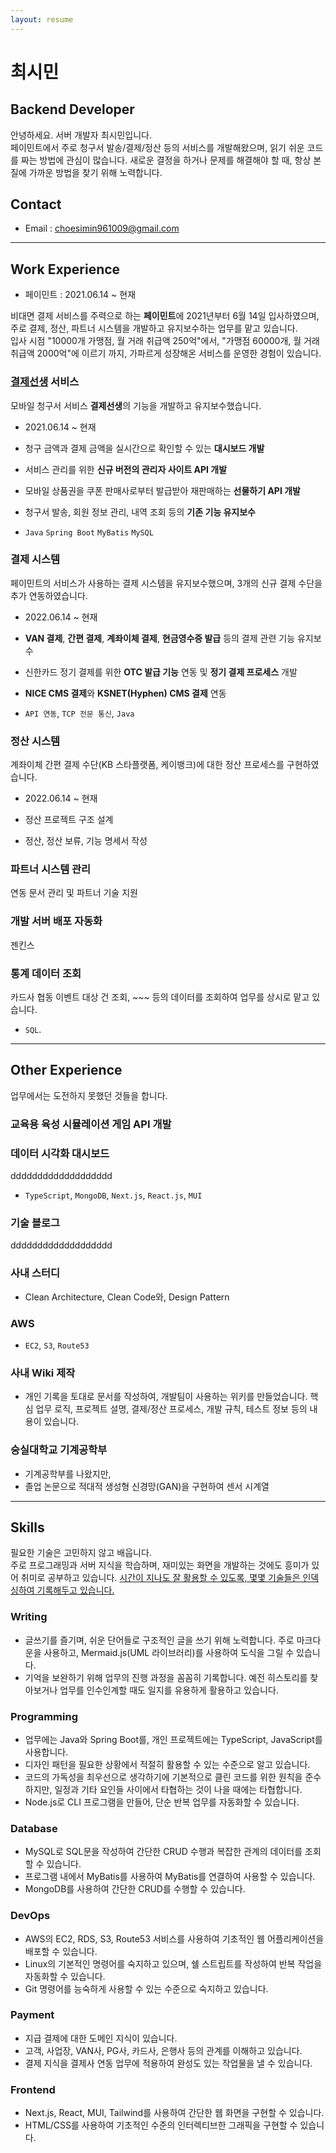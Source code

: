 ```yaml
---
layout: resume
---
```


<!-- https://hyunseob.github.io/resume/ -->

# 최시민

## Backend Developer

안녕하세요. 서버 개발자 최시민입니다.   
페이민트에서 주로 청구서 발송/결제/정산 등의 서비스를 개발해왔으며, 읽기 쉬운 코드를 짜는 방법에 관심이 많습니다.
새로운 결정을 하거나 문제를 해결해야 할 때, 항상 본질에 가까운 방법을 찾기 위해 노력합니다.


## Contact

- Email : <choesimin961009@gmail.com>


---


## Work Experience

- 페이민트 : 2021.06.14 ~ 현재

비대면 결제 서비스를 주력으로 하는 **페이민트**에 2021년부터 6월 14일 입사하였으며, 주로 결제, 정산, 파트너 시스템을 개발하고 유지보수하는 업무를 맡고 있습니다.    
입사 시점 "10000개 가맹점, 월 거래 취급액 250억"에서, "가맹점 60000개, 월 거래 취급액 2000억"에 이르기 까지, 가파르게 성장해온 서비스를 운영한 경험이 있습니다.   


### [결제선생](https://payssam.kr) 서비스

모바일 청구서 서비스 **결제선생**의 기능을 개발하고 유지보수했습니다.

- 2021.06.14 ~ 현재

- 청구 금액과 결제 금액을 실시간으로 확인할 수 있는 **대시보드 개발**
- 서비스 관리를 위한 **신규 버전의 관리자 사이트 API 개발**
- 모바일 상품권을 쿠폰 판매사로부터 발급받아 재판매하는 **선물하기 API 개발**
- 청구서 발송, 회원 정보 관리, 내역 조회 등의 **기존 기능 유지보수**

- `Java` `Spring Boot` `MyBatis` `MySQL`



### 결제 시스템

페이민트의 서비스가 사용하는 결제 시스템을 유지보수했으며, 3개의 신규 결제 수단을 추가 연동하였습니다.

- 2022.06.14 ~ 현재

- **VAN 결제**, **간편 결제**, **계좌이체 결제**, **현금영수증 발급** 등의 결제 관련 기능 유지보수
- 신한카드 정기 결제를 위한 **OTC 발급 기능** 연동 및 **정기 결제 프로세스** 개발
- **NICE CMS 결제**와 **KSNET(Hyphen) CMS 결제** 연동

- `API 연동`, `TCP 전문 통신`, `Java`


### 정산 시스템

계좌이체 간편 결제 수단(KB 스타플랫폼, 케이뱅크)에 대한 정산 프로세스를 구현하였습니다.

- 2022.06.14 ~ 현재

- 정산 프로젝트 구조 설계
- 정산, 정산 보류,  기능 명세서 작성


### 파트너 시스템 관리

연동 문서 관리 및 파트너 기술 지원


### 개발 서버 배포 자동화

젠킨스


### 통계 데이터 조회

카드사 협동 이벤트 대상 건 조회, ~~~ 등의 데이터를 조회하여 업무를 상시로 맡고 있습니다.

- `SQL`.


---


## Other Experience

업무에서는 도전하지 못했던 것들을 합니다.


### 교육용 육성 시뮬레이션 게임 API 개발




### 데이터 시각화 대시보드

ddddddddddddddddddd

- `TypeScript`, `MongoDB`, `Next.js`, `React.js`, `MUI`


### 기술 블로그

ddddddddddddddddddd


### 사내 스터디

- Clean Architecture, Clean Code와, Design Pattern


### AWS

- `EC2`, `S3`, `Route53`


### 사내 Wiki 제작

- 개인 기록을 토대로 문서를 작성하여, 개발팀이 사용하는 위키를 만들었습니다. 핵심 업무 로직, 프로젝트 설명, 결제/정산 프로세스, 개발 규칙, 테스트 정보 등의 내용이 있습니다.


### 숭실대학교 기계공학부

- 기계공학부를 나왔지만, 
- 졸업 논문으로 적대적 생성형 신경망(GAN)을 구현하여 센서 시계열 




---



## Skills
  
필요한 기술은 고민하지 않고 배웁니다.   
주로 프로그래밍과 서버 지식을 학습하며, 재미있는 화면을 개발하는 것에도 흥미가 있어 취미로 공부하고 있습니다.
[시간이 지나도 잘 활용할 수 있도록, 몇몇 기술들은 인덱싱하여 기록해두고 있습니다.](/skills)
    

### Writing

- 글쓰기를 즐기며, 쉬운 단어들로 구조적인 글을 쓰기 위해 노력합니다. 주로 마크다운을 사용하고, Mermaid.js(UML 라이브러리)를 사용하여 도식을 그릴 수 있습니다.
- 기억을 보완하기 위해 업무의 진행 과정을 꼼꼼히 기록합니다. 예전 히스토리를 찾아보거나 업무를 인수인계할 때도 일지를 유용하게 활용하고 있습니다.


### Programming

- 업무에는 Java와 Spring Boot를, 개인 프로젝트에는 TypeScript, JavaScript를 사용합니다.
- 디자인 패턴을 필요한 상황에서 적절히 활용할 수 있는 수준으로 알고 있습니다.
- 코드의 가독성을 최우선으로 생각하기에 기본적으로 클린 코드를 위한 원칙을 준수하지만, 일정과 기타 요인들 사이에서 타협하는 것이 나을 때에는 타협합니다.
- Node.js로 CLI 프로그램을 만들어, 단순 반복 업무를 자동화할 수 있습니다.


### Database

- MySQL로 SQL문을 작성하여 간단한 CRUD 수행과 복잡한 관계의 데이터를 조회할 수 있습니다.
- 프로그램 내에서 MyBatis를 사용하여 MyBatis를 연결하여 사용할 수 있습니다.
- MongoDB를 사용하여 간단한 CRUD를 수행할 수 있습니다.


### DevOps

- AWS의 EC2, RDS, S3, Route53 서비스를 사용하여 기초적인 웹 어플리케이션을 배포할 수 있습니다.
- Linux의 기본적인 명령어를 숙지하고 있으며, 쉘 스트립트를 작성하여 반복 작업을 자동화할 수 있습니다.
- Git 명령어를 능숙하게 사용할 수 있는 수준으로 숙지하고 있습니다.


### Payment

- 지급 결제에 대한 도메인 지식이 있습니다.
- 고객, 사업장, VAN사, PG사, 카드사, 은행사 등의 관계를 이해하고 있습니다.
- 결제 지식을 결제사 연동 업무에 적용하여 완성도 있는 작업물을 낼 수 있습니다.


### Frontend

- Next.js, React, MUI, Tailwind를 사용하여 간단한 웹 화면을 구현할 수 있습니다.
- HTML/CSS를 사용하여 기초적인 수준의 인터렉티브한 그래픽을 구현할 수 있습니다.


<!-- <h2>To be...</h2>

클린 코드나 디자인 패턴과 달리, 알고리즘과 네트워크는 개발할 때는 잘 사용하지 않아 필요성을 느끼지 못하고 있었습니다.
하지만 대규모 시스템과 아키텍처 설계에 관심을 가지게 되었고, 공부를 시작해보니 두 분야에 대한 지식이 있어야 한다는 것을 알게 되었습니다.<br>
따라서 앞으로의 2년 동안의 학습 계획은 아래와 같습니다.

- 자료구조와 알고리즘
- 네트워크
- 대규모 시스템과 아키텍처 설계

차근차근 공부하며 꾸준히 성장하는 개발자가 되겠습니다.
-->
